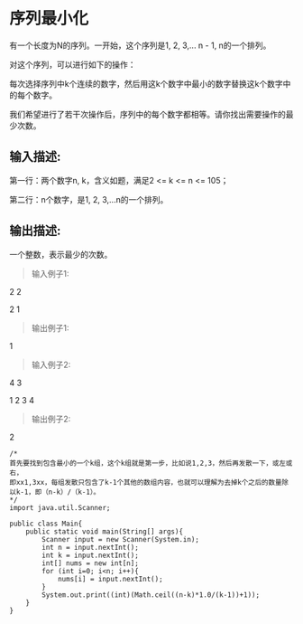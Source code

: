 # 序列最小化 #
有一个长度为N的序列。一开始，这个序列是1, 2, 3,... n - 1, n的一个排列。

对这个序列，可以进行如下的操作：

每次选择序列中k个连续的数字，然后用这k个数字中最小的数字替换这k个数字中的每个数字。

我们希望进行了若干次操作后，序列中的每个数字都相等。请你找出需要操作的最少次数。


## 输入描述: ##
第一行：两个数字n, k，含义如题，满足2 <= k <= n <= 105；

第二行：n个数字，是1, 2, 3,...n的一个排列。


## 输出描述: ##

一个整数，表示最少的次数。

>输入例子1:


2 2

2 1

>输出例子1:


1

>输入例子2:


4 3

1 2 3 4

>输出例子2:

2
	

	/*
	首先要找到包含最小的一个k组，这个k组就是第一步，比如说1,2,3，然后再发散一下，或左或右，
	即xx1,3xx，每组发散只包含了k-1个其他的数组内容，也就可以理解为去掉k个之后的数量除以k-1，即（n-k）/（k-1）。
	*/
	import java.util.Scanner;
	
	public class Main{
	    public static void main(String[] args){
	        Scanner input = new Scanner(System.in);
	        int n = input.nextInt();
	        int k = input.nextInt();
	        int[] nums = new int[n];
	        for (int i=0; i<n; i++){
	            nums[i] = input.nextInt();
	        }
	        System.out.print((int)(Math.ceil((n-k)*1.0/(k-1))+1));
	    }
	}